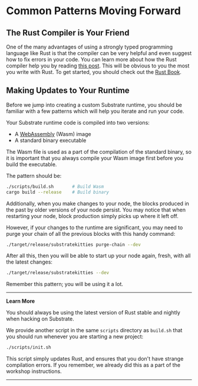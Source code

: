Common Patterns Moving Forward
===

## The Rust Compiler is Your Friend

One of the many advantages of using a strongly typed programming language like Rust is that the compiler can be very helpful and even suggest how to fix errors in your code. You can learn more about how the Rust compiler help you by reading [this post](https://jvns.ca/blog/2018/01/13/rust-in-2018--way-easier-to-use/). This will be obvious to you the most you write with Rust. To get started, you should check out the [Rust Book](https://doc.rust-lang.org/book/).

## Making Updates to Your Runtime

Before we jump into creating a custom Substrate runtime, you should be familiar with a few patterns which will help you iterate and run your code.

Your Substrate runtime code is compiled into two versions:

 - A [WebAssembly](https://webassembly.org/) (Wasm) image
 - A standard binary executable

The Wasm file is used as a part of the compilation of the standard binary, so it is important that you always compile your Wasm image first before you build the executable.

The pattern should be:

```bash
./scripts/build.sh       # Build Wasm
cargo build --release    # Build binary
```

Additionally, when you make changes to your node, the blocks produced in the past by older versions of your node persist. You may notice that when restarting your node, block production simply picks up where it left off.

However, if your changes to the runtime are significant, you may need to purge your chain of all the previous blocks with this handy command:

```bash
./target/release/substratekitties purge-chain --dev
```

After all this, then you will be able to start up your node again, fresh, with all the latest changes:

```bash
./target/release/substratekitties --dev
```

Remember this pattern; you will be using it a lot.

---

**Learn More**

You should always be using the latest version of Rust stable and nightly when hacking on Substrate.

We provide another script in the same `scripts` directory as `build.sh` that you should run whenever you are starting a new project:

```bash
./scripts/init.sh
```

This script simply updates Rust, and ensures that you don't have strange compilation errors. If you remember, we already did this as a part of the workshop instructions.

---
